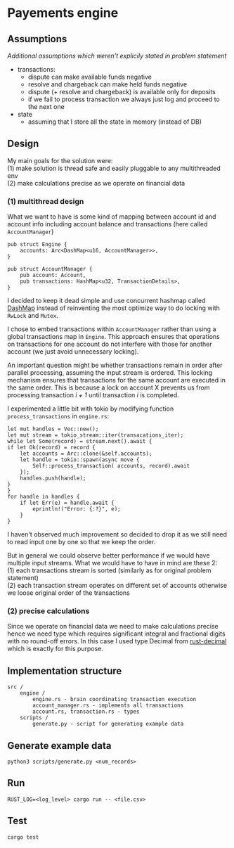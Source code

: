 # Payements engine

## Assumptions
*Additional assumptions which weren't explicily stated in problem statement*
- transactions:
    - dispute can make available funds negative
    - resolve and chargeback can make held funds negative
    - dispute (+ resolve and chargeback) is available only for deposits
    - if we fail to process transaction we always just log and proceed to the next one
- state
    - assuming that I store all the state in memory (instead of DB)
## Design
My main goals for the solution were:  
(1) make solution is thread safe and easily pluggable to any multithreaded env  
(2) make calculations precise as we operate on financial data  
  


### (1) multithread design
What we want to have is some kind of mapping between account id and
account info including account balance and transactions (here called `AccountManager`)
```
pub struct Engine {
    accounts: Arc<DashMap<u16, AccountManager>>,
}

pub struct AccountManager {
    pub account: Account,
    pub transactions: HashMap<u32, TransactionDetails>,
}
```

I decided to keep it dead simple and use concurrent hashmap called [DashMap](https://github.com/xacrimon/dashmap) instead of reinventing
the most optimize way to do locking with `RwLock` and `Mutex`. 
  
I chose to embed transactions within `AccountManager` rather than using a global transactions map in `Engine`.
This approach ensures that operations on transactions for one account do not interfere with those for another
account (we just avoid unnecessary locking).

An important question might be whether transactions remain in order after parallel processing, assuming the input
stream is ordered. This locking mechanism ensures that transactions for the same account are executed in the same
order. This is because a lock on account X prevents us from processing transaction *i + 1* until transaction *i* is completed.
  
I experimented a little bit with tokio by modifying function `process_transactions` in `engine.rs`:
```
let mut handles = Vec::new();
let mut stream = tokio_stream::iter(transacations_iter);
while let Some(record) = stream.next().await {
if let Ok(record) = record {
    let accounts = Arc::clone(&self.accounts);
    let handle = tokio::spawn(async move {
        Self::process_transaction( accounts, record).await
    });
    handles.push(handle);
}
}
for handle in handles {
    if let Err(e) = handle.await {
        eprintln!("Error: {:?}", e);
    }
}
```  
I haven't observed much improvement so decided to drop it as we still need to read input one by one so that we keep the order.  

But in general we could observe better performance if we would have multiple input streams. What we would have to have in mind are these 2:  
(1) each transactions stream is sorted (similarly as for original problem statement)  
(2) each transaction stream operates on different set of accounts otherwise we loose original order
of the transactions

### (2) precise calculations
Since we operate on financial data we need to make calculations precise hence we need type which requires significant integral and
fractional digits with no round-off errors. 
In this case I used type Decimal from [rust-decimal](https://github.com/paupino/rust-decimal) which is exactly for this purpose.

## Implementation structure
```
src /
    engine /
        engine.rs - brain coordinating transaction execution
        account_manager.rs - implements all transactions  
        account.rs, transaction.rs - types
    scripts /
        generate.py - script for generating example data
```
## Generate example data
```
python3 scripts/generate.py <num_records>
```

## Run
```
RUST_LOG=<log_level> cargo run -- <file.csv>
```

## Test
```
cargo test
```
